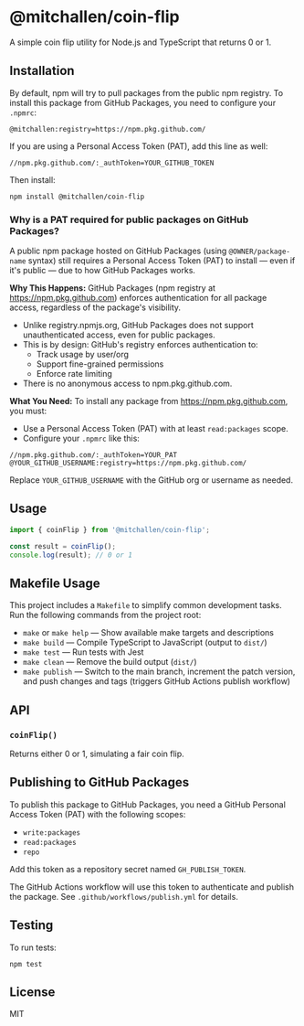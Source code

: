 # @mitchallen/coin-flip

A simple coin flip utility for Node.js and TypeScript that returns 0 or 1.

## Installation

By default, npm will try to pull packages from the public npm registry. To install this package from GitHub Packages, you need to configure your `.npmrc`:

```
@mitchallen:registry=https://npm.pkg.github.com/
```

If you are using a Personal Access Token (PAT), add this line as well:

```
//npm.pkg.github.com/:_authToken=YOUR_GITHUB_TOKEN
```

Then install:

```
npm install @mitchallen/coin-flip
```

### Why is a PAT required for public packages on GitHub Packages?

A public npm package hosted on GitHub Packages (using `@OWNER/package-name` syntax) still requires a Personal Access Token (PAT) to install — even if it's public — due to how GitHub Packages works.

**Why This Happens:**
GitHub Packages (npm registry at https://npm.pkg.github.com) enforces authentication for all package access, regardless of the package's visibility.

- Unlike registry.npmjs.org, GitHub Packages does not support unauthenticated access, even for public packages.
- This is by design: GitHub's registry enforces authentication to:
  - Track usage by user/org
  - Support fine-grained permissions
  - Enforce rate limiting
- There is no anonymous access to npm.pkg.github.com.

**What You Need:**
To install any package from https://npm.pkg.github.com, you must:
- Use a Personal Access Token (PAT) with at least `read:packages` scope.
- Configure your `.npmrc` like this:

```
//npm.pkg.github.com/:_authToken=YOUR_PAT
@YOUR_GITHUB_USERNAME:registry=https://npm.pkg.github.com/
```

Replace `YOUR_GITHUB_USERNAME` with the GitHub org or username as needed.

## Usage

```typescript
import { coinFlip } from '@mitchallen/coin-flip';

const result = coinFlip();
console.log(result); // 0 or 1
```

## Makefile Usage

This project includes a `Makefile` to simplify common development tasks. Run the following commands from the project root:

- `make` or `make help` — Show available make targets and descriptions
- `make build` — Compile TypeScript to JavaScript (output to `dist/`)
- `make test` — Run tests with Jest
- `make clean` — Remove the build output (`dist/`)
- `make publish` — Switch to the main branch, increment the patch version, and push changes and tags (triggers GitHub Actions publish workflow)

## API

### `coinFlip()`
Returns either 0 or 1, simulating a fair coin flip.

## Publishing to GitHub Packages

To publish this package to GitHub Packages, you need a GitHub Personal Access Token (PAT) with the following scopes:
- `write:packages`
- `read:packages`
- `repo`

Add this token as a repository secret named `GH_PUBLISH_TOKEN`.

The GitHub Actions workflow will use this token to authenticate and publish the package. See `.github/workflows/publish.yml` for details.

## Testing

To run tests:

```
npm test
```

## License

MIT
